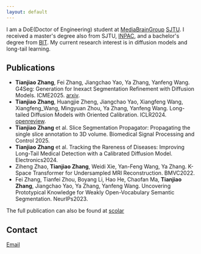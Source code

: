 ```yaml
---
layout: default
---
```

I am a DoE(Doctor of Engineering) student at [MediaBrainGroup](https://mediabrain.sjtu.edu.cn/) [SJTU](https://www.sjtu.edu.cn/). I received a master's degree also from SJTU, [INPAC](https://inpac.sjtu.edu.cn/), and a bachelor's degree from [BIT](https://bit.edu.cn/).
My current research interest is in diffusion models and long-tail learning.

## Publications
- **Tianjiao Zhang**, Fei Zhang, Jiangchao Yao, Ya Zhang, Yanfeng Wang. G4Seg: Generation for Inexact Segmentation Refinement with Diffusion Models. ICME2025. [arxiv](https://arxiv.org/abs/2506.01539).
- **Tianjiao Zhang**, Huangjie Zheng, Jiangchao Yao, Xiangfeng Wang, Xiangfeng_Wang, Mingyuan Zhou, Ya Zhang, Yanfeng Wang. Long-tailed Diffusion Models with Oriented Calibration. ICLR2024. [openreview](https://openreview.net/forum?id=NW2s5XXwXU).
- **Tianjiao Zhang** et al. Slice Segmentation Propagator: Propagating the single slice annotation to 3D volume. Biomedical Signal Processing and Control 2025. 
- **Tianjiao Zhang** et al. Tracking the Rareness of Diseases: Improving Long-Tail Medical Detection with a Calibrated Diffusion Model. Electronics2024.
- Ziheng Zhao, **Tianjiao Zhang**, Weidi Xie, Yan-Feng Wang, Ya Zhang. K-Space Transformer for Undersampled MRI Reconstruction. BMVC2022.
- Fei Zhang, Tianfei Zhou, Boyang Li, Hao He, Chaofan Ma, **Tianjiao Zhang**, Jiangchao Yao, Ya Zhang, Yanfeng Wang. Uncovering Prototypical Knowledge for Weakly Open-Vocabulary Semantic Segmentation. NeurIPs2023.

The full publication can also be found at [scolar](https://scholar.google.com/citations?user=L_B-PMAAAAAJ&hl=zh-CN)


## Contact
[Email](tianjiao.zhang@foxmail.com)


